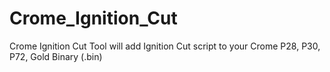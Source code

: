 # Crome_Ignition_Cut
Crome Ignition Cut Tool will add Ignition Cut script to your Crome P28, P30, P72, Gold Binary (.bin)
